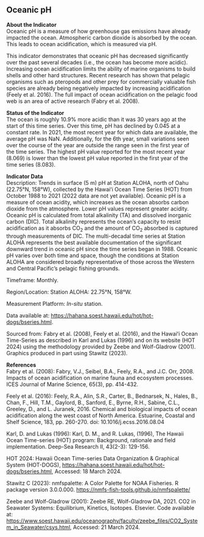## Oceanic pH

**About the Indicator**  
Oceanic pH is a measure of how greenhouse gas emissions have already
impacted the ocean. Atmospheric carbon dioxide is absorbed by the ocean.
This leads to ocean acidification, which is measured via pH.

This indicator demonstrates that oceanic pH has decreased significantly
over the past several decades (i.e., the ocean has become more acidic).
Increasing ocean acidification limits the ability of marine organisms to
build shells and other hard structures. Recent research has shown that
pelagic organisms such as pteropods and other prey for commercially
valuable fish species are already being negatively impacted by
increasing acidification (Feely et al. 2016). The full impact of ocean
acidification on the pelagic food web is an area of active research
(Fabry et al. 2008).

**Status of the Indicator**  
The ocean is roughly 10.9% more acidic than it was 30 years ago at the
start of this time series. Over this time, pH has declined by 0.045 at a
constant rate. In 2021, the most recent year for which data are
available, the average pH was NaN. Additionally, for the 6th year, small
variations seen over the course of the year are outside the range seen
in the first year of the time series. The highest pH value reported for
the most recent year (8.069) is lower than the lowest pH value reported
in the first year of the time series (8.083).

**Indicator Data**  
Description: Trends in surface (5 m) pH at Station ALOHA, north of Oahu
(22.75°N, 158°W), collected by the Hawaiʻi Ocean Time Series (HOT) from
October 1988 to 2021 (2022 data are not yet available). Oceanic pH is a
measure of ocean acidity, which increases as the ocean absorbs carbon
dioxide from the atmosphere. Lower pH values represent greater acidity.
Oceanic pH is calculated from total alkalinity (TA) and dissolved
inorganic carbon (DIC). Total alkalinity represents the ocean’s capacity
to resist acidification as it absorbs CO<sub>2</sub> and the amount of
CO<sub>2</sub> absorbed is captured through measurements of DIC. The
multi-decadal time series at Station ALOHA represents the best available
documentation of the significant downward trend in oceanic pH since the
time series began in 1988. Oceanic pH varies over both time and space,
though the conditions at Station ALOHA are considered broadly
representative of those across the Western and Central Pacific’s pelagic
fishing grounds.

Timeframe: Monthly.

Region/Location: Station ALOHA: 22.75°N, 158°W.

Measurement Platform: *In-situ* station.

Data available at:
<https://hahana.soest.hawaii.edu/hot/hot-dogs/bseries.html>.  
  
Sourced from: Fabry et al. (2008), Feely et al. (2016), and the Hawaiʻi
Ocean Time-Series as described in Karl and Lukas (1996) and on its
website (HOT 2024) using the methodology provided by Zeebe and
Wolf-Gladrow (2001). Graphics produced in part using Stawitz (2023).

**References**  
Fabry et al. (2008): Fabry, V.J., Seibel, B.A., Feely, R.A., and J.C.
Orr, 2008. Impacts of ocean acidification on marine fauna and ecosystem
processes. ICES Journal of Marine Science, 65(3), pp. 414-432.

Feely et al. (2016): Feely, R.A., Alin, S.R., Carter, B., Bednarsek, N.,
Hales, B., Chan, F., Hill, T.M., Gaylord, B., Sanford, E., Byrne, R.H.,
Sabine, C.L., Greeley, D., and L. Juranek, 2016. Chemical and biological
impacts of ocean acidification along the west coast of North America.
Estuarine, Coastal and Shelf Science, 183, pp. 260-270. doi:
10.1016/j.ecss.2016.08.04

Karl, D. and Lukas (1996): Karl, D. M., and R. Lukas, (1996), The Hawaii
Ocean Time-series (HOT) program: Background, rationale and field
implementation. Deep-Sea Research II, 43(2-3): 129-156.

HOT 2024: Hawaii Ocean Time-series Data Organization & Graphical System
(HOT-DOGS), <https://hahana.soest.hawaii.edu/hot/hot-dogs/bseries.html>,
Accessed: 18 March 2024.

Stawitz C (2023): nmfspalette: A Color Palette for NOAA Fisheries. R
package version 3.0.0.000.
<https://nmfs-fish-tools.github.io/nmfspalette/>

Zeebe and Wolf-Gladrow (2001): Zeebe RE, Wolf-Gladrow DA, 2021. CO2 in
Seawater Systems: Equilibrium, Kinetics, Isotopes. Elsevier. Code
available at:
<https://www.soest.hawaii.edu/oceanography/faculty/zeebe_files/CO2_System_in_Seawater/csys.html>,
Accessed: 21 March 2024.
